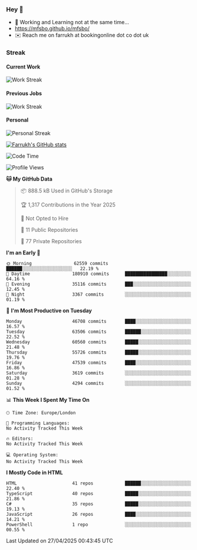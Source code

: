 ### Hey 👋

- 🏃 Working and Learning not at the same time...
- https://mfsbo.github.io/mfsbo/
- ✉️ Reach me on farrukh at bookingonline dot co dot uk

### Streak
#### Current Work
![Work Streak](https://streak-stats.demolab.com/?user=mfsbo)
#### Previous Jobs
![Work Streak](https://streak-stats.demolab.com/?user=farrukhcw)
#### Personal
![Personal Streak](https://streak-stats.demolab.com/?user=farrukhsubhani)

[![Farrukh's GitHub stats](https://github-readme-stats.vercel.app/api?username=mfsbo&hide=stars&count_private=true)](https://github.com/mfsbo/)

<!--START_SECTION:waka-->
![Code Time](http://img.shields.io/badge/Code%20Time-916%20hrs%2021%20mins-blue)

![Profile Views](http://img.shields.io/badge/Profile%20Views-0-blue)

**🐱 My GitHub Data** 

> 📦 888.5 kB Used in GitHub's Storage 
 > 
> 🏆 1,317 Contributions in the Year 2025
 > 
> 🚫 Not Opted to Hire
 > 
> 📜 11 Public Repositories 
 > 
> 🔑 77 Private Repositories 
 > 
**I'm an Early 🐤** 

```text
🌞 Morning                62559 commits       ██████░░░░░░░░░░░░░░░░░░░   22.19 % 
🌆 Daytime                180910 commits      ████████████████░░░░░░░░░   64.16 % 
🌃 Evening                35116 commits       ███░░░░░░░░░░░░░░░░░░░░░░   12.45 % 
🌙 Night                  3367 commits        ░░░░░░░░░░░░░░░░░░░░░░░░░   01.19 % 
```
📅 **I'm Most Productive on Tuesday** 

```text
Monday                   46708 commits       ████░░░░░░░░░░░░░░░░░░░░░   16.57 % 
Tuesday                  63506 commits       ██████░░░░░░░░░░░░░░░░░░░   22.52 % 
Wednesday                60560 commits       █████░░░░░░░░░░░░░░░░░░░░   21.48 % 
Thursday                 55726 commits       █████░░░░░░░░░░░░░░░░░░░░   19.76 % 
Friday                   47539 commits       ████░░░░░░░░░░░░░░░░░░░░░   16.86 % 
Saturday                 3619 commits        ░░░░░░░░░░░░░░░░░░░░░░░░░   01.28 % 
Sunday                   4294 commits        ░░░░░░░░░░░░░░░░░░░░░░░░░   01.52 % 
```


📊 **This Week I Spent My Time On** 

```text
🕑︎ Time Zone: Europe/London

💬 Programming Languages: 
No Activity Tracked This Week

🔥 Editors: 
No Activity Tracked This Week

💻 Operating System: 
No Activity Tracked This Week
```

**I Mostly Code in HTML** 

```text
HTML                     41 repos            ██████░░░░░░░░░░░░░░░░░░░   22.40 % 
TypeScript               40 repos            █████░░░░░░░░░░░░░░░░░░░░   21.86 % 
C#                       35 repos            █████░░░░░░░░░░░░░░░░░░░░   19.13 % 
JavaScript               26 repos            ████░░░░░░░░░░░░░░░░░░░░░   14.21 % 
PowerShell               1 repo              ░░░░░░░░░░░░░░░░░░░░░░░░░   00.55 % 
```




 Last Updated on 27/04/2025 00:43:45 UTC
<!--END_SECTION:waka-->
<!--
**mfsbo/mfsbo** is a ✨ _special_ ✨ repository because its `README.md` (this file) appears on your GitHub profile.

Here are some ideas to get you started:

- 🔭 I’m currently working on ...
- 🌱 I’m currently learning ...
- 👯 I’m looking to collaborate on ...
- 🤔 I’m looking for help with ...
- 💬 Ask me about ...
- 📫 How to reach me: ...
- 😄 Pronouns: ...
- ⚡ Fun fact: ...
-->
